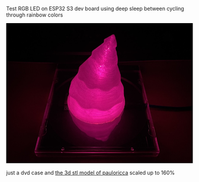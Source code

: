Test RGB LED on ESP32 S3 dev board using deep sleep between cycling through rainbow colors

![rgb xmas tree](https://github.com/joba-1/esp32-s3-rgb/blob/main/xmas.jpg?raw=true)

just a dvd case and [the 3d stl model of pauloricca](https://www.thingiverse.com/thing:1406) scaled up to 160%
